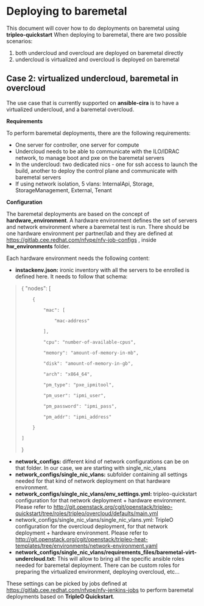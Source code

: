 Deploying to baremetal
====================

This document will cover how to do deployments on baremetal using **tripleo-quickstart**
When deploying to baremetal, there are two possible scenarios:

 1. both undercloud and overcloud are deployed on baremetal directly
 2. undercloud is virtualized and overcloud is deployed on baremetal

Case 2: virtualized undercloud, baremetal in overcloud
------------------------------------------------------------------------
The use case that is currently supported on **ansible-cira** is to have a virtualized undercloud, and a baremetal overcloud.

**Requirements**

To perform baremetal deployments, there are the following requirements:
 - One server for controller, one server for compute
 - Undercloud needs to be able to communicate with the ILO/IDRAC network, to manage boot and pxe on the baremetal servers
 - In the undercloud: two dedicated nics - one for ssh access to launch the build, another to deploy the control plane and communicate with baremetal servers
 - If using network isolation, 5 vlans: InternalApi, Storage, StorageManagement, External, Tenant
 
**Configuration**

The baremetal deployments are based on the concept of **hardware_environment**. A hardware environment defines the set of servers and network environment where a baremetal test is run.
There should be one hardware environment per partner/lab and they are defined at https://gitlab.cee.redhat.com/nfvpe/nfv-job-configs , inside **hw_environments** folder.

Each hardware environment needs the following content:

 - **instackenv.json:** ironic inventory with all the servers to be enrolled is defined here. It needs to follow that schema:

>
> {
>     "nodes": [
>
>         {
>
>             "mac": [
>
>                 "mac-address"
>
>             ],
>
>             "cpu": "number-of-available-cpus",
>
>             "memory": "amount-of-memory-in-mb",
>
>             "disk": "amount-of-memory-in-gb",
>
>             "arch": "x864_64",
>
>             "pm_type": "pxe_ipmitool",
>
>             "pm_user": "ipmi_user",
>
>             "pm_password": "ipmi_pass",
>
>             "pm_addr": "ipmi_address"
>
>         }
>
>     ]
>
> }
>

 - **network_configs:** different kind of network configurations can be on that folder. In our case, we are starting with single_nic_vlans
 - **network_configs/single_nic_vlans:** subfolder containing all settings needed for that kind of network deployment on that hardware environment.
 - **network_configs/single_nic_vlans/env_settings.yml:** tripleo-quickstart configuration for that network deployment + hardware environment. Please refer to http://git.openstack.org/cgit/openstack/tripleo-quickstart/tree/roles/tripleo/overcloud/defaults/main.yml
 - network_configs/single_nic_vlans/single_nic_vlans.yml: TripleO configuration for the overcloud deployment, for that network deployment + hardware environment. Please refer to http://git.openstack.org/cgit/openstack/tripleo-heat-templates/tree/environments/network-environment.yaml
 - **network_configs/single_nic_vlans/requirements_files/baremetal-virt-undercloud.txt:** This will allow to bring all the specific ansible roles needed for baremetal deployment. There can be custom roles for preparing the virtualized environment, deploying overcloud, etc...

These settings can be picked by jobs defined at https://gitlab.cee.redhat.com/nfvpe/nfv-jenkins-jobs to perform baremetal deployments based on **TripleO Quickstart**.
